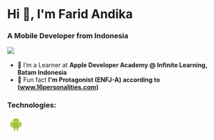 <h1 align="left">Hi 👋, I'm Farid Andika </h1>
<h3 align="left">A Mobile Developer from Indonesia</h3>

<p align="left"> <img src="https://komarev.com/ghpvc/?username=faridandika&label=Profile%20views&color=0e75b6&style=flat" /> </p>


- 🔭 I’m a Learner at **Apple Developer Academy @ Infinite Learning, Batam Indonesia**
- 🌝 Fun fact **I'm Protagonist (ENFJ-A) according to (www.16personalities.com)**

<h3 align="left">Technologies:</h3>

 
<p align="left"> <a href="https://developer.android.com" target="_blank" rel="noreferrer"> 
  <img src="https://raw.githubusercontent.com/devicons/devicon/master/icons/android/android-original-wordmark.svg" alt="android" width="40" height="40"/>

</a>
